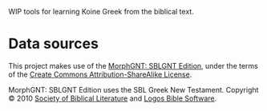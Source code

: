 WIP tools for learning Koine Greek from the biblical text.

# Data sources

This project makes use of the [MorphGNT: SBLGNT Edition](https://github.com/morphgnt/sblgnt), under
the terms of the [Create Commons Attribution-ShareAlike License](https://creativecommons.org/licenses/by-sa/3.0/).

MorphGNT: SBLGNT Edition uses the SBL Greek New Testament. Copyright © 2010 [Society of
Biblical Literature](http://www.sbl-site.org/) and [Logos Bible Software](http://www.logos.com/).
